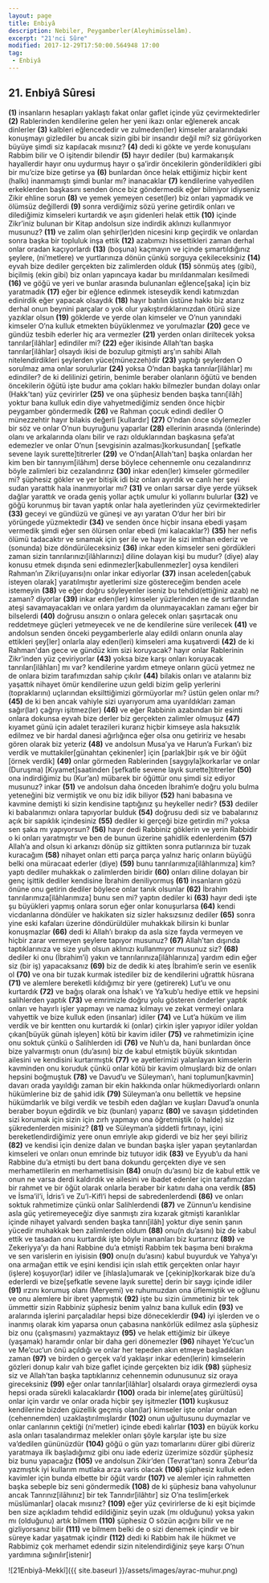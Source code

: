 ```yaml
---
layout: page
title: Enbiyâ
description: Nebiler, Peygamberler(Aleyhimüsselâm).
excerpt: "21'nci Sûre"
modified: 2017-12-29T17:50:00.564948 17:00
tag: 
 - Enbiyâ
---
```


## 21. Enbiyâ Sûresi

**(1)** insanların hesapları yaklaştı fakat onlar gaflet içinde yüz çevirmektedirler
**(2)** Rablerinden kendilerine gelen her yeni ikazı onlar eğlenerek ancak dinlerler
**(3)** kalbleri eğlencededir ve zulmeden(ler) kimseler aralarındaki konuşmayı gizlediler bu ancak sizin gibi bir insandır değil mi? siz görüyorken büyüye şimdi siz kapılacak mısınız?
**(4)** dedi ki gökte ve yerde konuşulanı Rabbim bilir ve O işitendir bilendir
**(5)** hayır dediler (bu) karmakarışık hayallerdir hayır onu uydurmuş hayır o şa’irdir öncekilerin gönderildikleri gibi bir mu’cize bize getirse ya
**(6)** bunlardan önce helak ettiğimiz hiçbir kent (halkı) inanmamıştı şimdi bunlar mı? inanacaklar
**(7)** kendilerine vahyedilen erkeklerden başkasını senden önce biz göndermedik eğer bilmiyor idiyseniz Zikir ehline sorun
**(8)** ve yemek yemeyen ceset(ler) biz onları yapmadık ve ölümsüz değillerdi
**(9)** sonra verdiğimiz sözü yerine getirdik onları ve dilediğimiz kimseleri kurtardık ve aşırı gidenleri helak ettik
**(10)** içinde Zikr’iniz bulunan bir Kitap andolsun size indirdik aklınızı kullanmıyor musunuz?
**(11)** ve zalim olan şehir(ler)den nicesini kırıp geçirdik ve onlardan sonra başka bir topluluk inşa ettik
**(12)** azabımızı hissettikleri zaman derhal onlar oradan kaçıyorlardı
**(13)** (boşuna) kaçmayın ve içinde şımartıldığınız şeylere, (ni’metlere) ve yurtlarınıza dönün çünkü sorguya çekileceksiniz
**(14)** eyvah bize dediler gerçekten biz zalimlerden olduk
**(15)** sönmüş ateş (gibi), biçilmiş (ekin gibi) biz onları yapıncaya kadar bu mırıldanmaları kesilmedi
**(16)** ve göğü ve yeri ve bunlar arasında bulunanları eğlence[şaka] için biz yaratmadık
**(17)** eğer bir eğlence edinmek isteseydik kendi katımızdan edinirdik eğer yapacak olsaydık
**(18)** hayır batılın üstüne hakkı biz atarız derhal onun beynini parçalar o yok olur yakıştırdıklarınızdan ötürü size yazıklar olsun 
**(19)** göklerde ve yerde olan kimseler ve O’nun yanındaki kimseler O’na kulluk etmekten büyüklenmez ve yorulmazlar
**(20)** gece ve gündüz tesbih ederler hiç ara vermezler
**(21)** yerden onları diriltecek yoksa tanrılar[ilâhlar] edindiler mi?
**(22)** eğer ikisinde Allah’tan başka tanrılar[ilâhlar] olsaydı ikisi de bozulup gitmişti arş’ın sahibi Allah nitelendirdikleri şeylerden yüce(münezzeh)dir 
**(23)** yaptığı şeylerden O sorulmaz ama onlar sorulurlar
**(24)** yoksa O’ndan başka tanrılar[ilâhlar] mı edindiler? de ki delilinizi getirin, benimle beraber olanların öğütü ve benden öncekilerin öğütü işte budur ama çokları hakkı bilmezler bundan dolayı onlar (Hakk'tan) yüz çevirirler
**(25)** ve ona şüphesiz benden başka tanrı[ilâh] yoktur bana kulluk edin diye vahyetmediğimiz senden önce hiçbir peygamber göndermedik
**(26)** ve Rahman çocuk edindi dediler O münezzehtir hayır bilakis değerli [kullardır]
**(27)** O’ndan önce söylemezler bir söz ve onlar O’nun buyruğunu yaparlar
**(28)** ellerinin arasında (önlerinde) olanı ve arkalarında olanı bilir ve razı olduklarından başkasına şefa’at edemezler ve onlar O’nun [sevgisinin azalması]korkusundan[ [şefkatle sevene layık surette]titrerler
**(29)** ve O’ndan[Allah'tan] başka onlardan her kim ben bir tanrıyım[ilâhım] derse böylece cehennemle onu cezalandırırız böyle zalimleri biz cezalandırırız
**(30)** inkar eden(ler) kimseler görmediler mi? şüphesiz gökler ve yer bitişik idi biz onları ayırdık ve canlı her şeyi sudan yarattık hala inanmıyorlar mı?
**(31)** ve onları sarsar diye yerde yüksek dağlar yarattık ve orada geniş yollar açtık umulur ki yollarını bulurlar
**(32)** ve göğü korunmuş bir tavan yaptık onlar hala ayetlerinden yüz çevirmektedirler
**(33)** geceyi ve gündüzü ve güneşi ve ayı yaratan O’dur her biri bir yörüngede yüzmektedir
**(34)** ve senden önce hiçbir insana ebedi yaşam vermedik şimdi eğer sen ölürsen onlar ebedi (mi kalacaklar?)
**(35)** her nefis ölümü tadacaktır ve sınamak için şer ile ve hayır ile sizi imtihan ederiz ve (sonunda) bize döndürüleceksiniz
**(36)** inkar eden kimseler seni gördükleri zaman sizin tanrılarınızı[ilâhlarınızı] diline dolayan kişi bu mudur? (diye) alay konusu etmek dışında seni edinmezler[kabullenmezler] oysa kendileri Rahman’ın Zikri(uyarısı)nı onlar inkar ediyorlar
**(37)** insan aceleden[çabuk isteyen olarak] yaratılmıştır ayetlerimi size göstereceğim benden acele istemeyin
**(38)** ve eğer doğru söyleyenler iseniz bu tehdid(ettiğiniz azab) ne zaman? diyorlar 
**(39)** inkar eden(ler) kimseler yüzlerinden ne de sırtlarından ateşi savamayacakları ve onlara yardım da olunmayacakları zamanı eğer bir bilselerdi 
**(40)** doğrusu ansızın o onlara gelecek onları şaşırtacak onu reddetmeye güçleri yetmeyecek ve ne de kendilerine süre verilecek
**(41)** ve andolsun senden önceki peygamberlerle alay edildi onların onunla alay ettikleri şey[ler] onlarla alay eden(leri) kimseleri ama kuşatıverdi
**(42)** de ki Rahman'dan gece ve gündüz kim sizi koruyacak? hayır onlar Rablerinin Zikr'inden yüz çeviriyorlar
**(43)** yoksa bize karşı onları koruyacak tanrıları[ilâhları] mı var? kendilerine yardım etmeye onların gücü yetmez ne de onlara bizim tarafımızdan sahip çıkılır
**(44)** bilakis onları ve atalarını biz yaşattık nihayet ömür kendilerine uzun geldi bizim gelip yerlerini (topraklarını) uçlarından eksilttiğimizi görmüyorlar mı? üstün gelen onlar mı?
**(45)** de ki ben ancak vahiyle sizi uyarıyorum ama uyarıldıkları zaman sağır(lar) çağrıyı işitmez(ler)
**(46)** ve eğer Rabbinin azabından bir esinti onlara dokunsa eyvah bize derler biz gerçekten zalimler olmuşuz
**(47)** kıyamet günü için adalet terazileri kurarız hiçbir kimseye asla haksızlık edilmez ve bir hardal danesi ağırlığınca eğer olsa onu getiririz ve hesabı gören olarak biz yeteriz
**(48)** ve andolsun Musa’ya ve Harun’a Furkan’ı biz verdik ve muttakiler[günahtan çekinenler] için [parlak]bir ışık ve bir öğüt [örnek verdik]
**(49)** onlar görmeden Rablerinden [saygıyla]korkarlar ve onlar (Duruşma) [Kıyamet]saatinden [şefkatle sevene layık surette]titrerler
**(50)** ona indirdiğimiz bu (Kur’an) mübarek bir öğüttür onu şimdi siz ediyor musunuz? inkar
**(51)** ve andolsun daha önceden İbrahim’e doğru yolu bulma yeteneğini biz vermiştik ve onu biz idik biliyor
**(52)** hani babasına ve kavmine demişti ki sizin kendisine taptığınız şu heykeller nedir?
**(53)** dediler ki babalarımızı onlara tapıyorlar bulduk
**(54)** doğrusu dedi siz ve babalarınız açık bir sapıklık içindesiniz
**(55)** dediler ki gerçeği bize getirdin mi? yoksa sen şaka mı yapıyorsun?
**(56)** hayır dedi Rabbiniz göklerin ve yerin Rabbidir o ki onları yaratmıştır ve ben de bunun üzerine şahidlik edenlerdenim
**(57)** Allah’a and olsun ki arkanızı dönüp siz gittikten sonra putlarınıza bir tuzak kuracağım
**(58)** nihayet onları etti parça parça yalnız hariç onların büyüğü belki ona müracaat ederler (diye)
**(59)** bunu tanrılarımıza[ilâhlarımıza] kim? yaptı dediler muhakkak o zalimlerden biridir
**(60)** onları diline dolayan bir genç işittik dediler kendisine İbrahim deniliyormuş
**(61)** insanların gözü önüne onu getirin dediler böylece onlar tanık olsunlar
**(62)** İbrahim tanrılarımıza[ilâhlarımıza] bunu sen mi? yaptın dediler ki
**(63)** hayır dedi işte şu büyükleri yapmış onlara sorun eğer onlar konuşurlarsa
**(64)** kendi vicdanlarına döndüler ve hakikaten siz sizler haksızsınız dediler
**(65)** sonra yine eski kafaları üzerine döndürüldüler muhakkak bilirsin ki bunlar konuşmazlar
**(66)** dedi ki Allah’ı bırakıp da asla size fayda vermeyen ve hiçbir zarar vermeyen şeylere tapıyor musunuz?
**(67)** Allah’tan dışında taptıklarınıza ve size yuh olsun aklınızı kullanmıyor musunuz siz?
**(68)** dediler ki onu (İbrahim’i) yakın ve tanrılarınıza[ilâhlarınıza] yardım edin eğer siz (bir iş) yapacaksanız
**(69)** biz de dedik ki ateş İbrahim’e serin ve esenlik ol
**(70)** ve ona bir tuzak kurmak istediler biz de kendilerini uğrattık hüsrana
**(71)** ve alemlere bereketli kıldığımız bir yere (getirerek) Lut’u ve onu kurtardık
**(72)** ve bağış olarak ona İshak’ı ve Ya’kub’u hediye ettik ve hepsini salihlerden yaptık
**(73)** ve emrimizle doğru yolu gösteren önderler yaptık onları ve hayırlı işler yapmayı ve namaz kılmayı ve zekat vermeyi onlara vahyettik ve bize kulluk eden (insanlar) idiler
**(74)** ve Lut’a hüküm ve ilim verdik ve bir kentten onu kurtardık ki (onlar) çirkin işler yapıyor idiler yoldan çıkan[büyük günah işleyen] kötü bir kavim idiler
**(75)** ve rahmetimizin içine onu soktuk çünkü o Salihlerden idi 
**(76)** ve Nuh’u da, hani bunlardan önce bize yalvarmıştı onun (du’asını) biz de kabul etmiştik büyük sıkıntıdan ailesini ve kendisini kurtarmıştık
**(77)** ve ayetlerimizi yalanlayan kimselerin kavminden onu koruduk çünkü onlar kötü bir kavim olmuşlardı biz de onları hepsini boğmuştuk
**(78)** ve Davud’u ve Süleyman’ı, hani toplumun[kavmin] davarı orada yayıldığı zaman bir ekin hakkında onlar hükmediyorlardı onların hükümlerine biz de şahid idik
**(79)** Süleyman’a onu bellettik ve hepsine hükümdarlık ve bilgi verdik 	ve tesbih eden dağları ve kuşları Davud’a onunla beraber boyun eğdirdik ve biz (bunları) yaparız
**(80)** ve savaşın şiddetinden sizi korumak için sizin için zırh yapmayı ona öğretmiştik (o halde) siz şükredenlerden misiniz?
**(81)** ve Süleyman’a şiddetli fırtınayı, içini bereketlendirdiğimiz yere onun emriyle akıp giderdi ve biz her şeyi biliriz
**(82)** ve kendisi için denize dalan ve bundan başka işler yapan şeytanlardan kimseleri ve onları onun emrinde biz tutuyor idik
**(83)** ve Eyyub’u da hani Rabbine du’a etmişti bu dert bana dokundu gerçekten diye ve sen merhametlilerin en merhametlisisin
**(84)** onu(n du’asını) biz de kabul ettik ve onun ne varsa derdi kaldırdık ve ailesini ve ibadet edenler için tarafımızdan bir rahmet ve bir öğüt olarak onlarla beraber bir katını daha ona verdik
**(85)** ve İsma’il’i, İdris’i ve Zu’l-Kifl’i hepsi de sabredenlerdendi
**(86)** ve onları soktuk rahmetimize çünkü onlar Salihlerdendi
**(87)** ve Zünnun’u kendisine asla güç yetiremeyeceğiz diye sanmıştı zira kızarak gitmişti karanlıklar içinde nihayet yalvardı senden başka tanrı[ilâh] yoktur diye senin şanın yücedir muhakkak ben zalimlerden oldum
**(88)** onu(n du’asını) biz de kabul ettik ve tasadan onu kurtardık işte böyle inananları biz kurtarırız
**(89)** ve Zekeriyya’yı da hani Rabbine du’a etmişti Rabbim tek başıma beni bırakma ve sen varislerin en iyisisin
**(90)** onu(n du’asını) kabul buyurduk ve Yahya’yı ona armağan ettik ve eşini kendisi için ıslah ettik gerçekten onlar hayır (işlere) koşuyor(lar) idiler ve [ihlasla]umarak ve [çekinip]korkarak bize du’a ederlerdi ve bize[şefkatle sevene layık surette] derin bir saygı içinde idiler
**(91)** ırzını korumuş olanı (Meryemi) ve ruhumuzdan ona üflemiştik ve oğlunu ve onu alemlere bir ibret yapmıştık
**(92)** işte bu sizin ümmetiniz bir tek ümmettir sizin Rabbiniz şüphesiz benim yalnız bana kulluk edin
**(93)** ve aralarında işlerini parçaladılar hepsi bize döneceklerdir
**(94)** iyi işlerden ve o inanmış olarak kim yaparsa onun çabasına nankörlük edilmez asla şüphesiz biz onu (çalışmasını) yazmaktayız
**(95)** ve helak ettiğimiz bir ülkeye (yaşamak) haramdır onlar bir daha geri dönemezler
**(96)** nihayet Ye’cuc’un ve Me’cuc’un önü açıldığı ve onlar her tepeden akın etmeye başladıkları zaman
**(97)** ve birden o gerçek va’d yaklaşır inkar eden(lerin) kimselerin gözleri donup kalır vah bize gaflet içinde gerçekten biz idik
**(98)** şüphesiz siz ve Allah’tan başka taptıklarınız cehennemin odunusunuz siz oraya gireceksiniz
**(99)** eğer onlar tanrılar[ilâhlar] olsalardı oraya girmezlerdi oysa hepsi orada sürekli kalacaklardır
**(100)** orada bir inleme[ateş gürültüsü] onlar için vardır ve onlar orada hiçbir şey işitmezler
**(101)** kuşkusuz kendilerine bizden güzellik geçmiş olan(lar) kimseler işte onlar ondan (cehennemden) uzaklaştırılmışlardır
**(102)** onun uğultusunu duymazlar ve onlar canlarının çektiği (ni’metler) içinde ebedi kalırlar
**(103)** en büyük korku asla onları tasalandırmaz melekler onları şöyle karşılar işte bu size va’dedilen gününüzdür
**(104)** göğü o gün yazı tomarlarını dürer gibi düreriz yaratmaya ilk başladığımız gibi onu iade ederiz üzerimize sözdür şüphesiz biz bunu yapacağız
**(105)** ve andolsun Zikir’den (Tevrat’tan) sonra Zebur’da yazmıştık iyi kullarım mutlaka arza varis olacak
**(106)** şüphesiz kulluk eden kavimler için bunda elbette bir öğüt vardır
**(107)** ve alemler için rahmetten başka sebeple biz seni göndermedik
**(108)** de ki şüphesiz bana vahyolunur ancak Tanrınız[ilāhınız] bir tek Tanrıdır[ilâhtır] siz O’na teslim[erkek müslümanlar] olacak mısınız?
**(109)** eğer yüz çevirirlerse de ki eşit biçimde ben size açıkladım tehdid edildiğiniz şeyin uzak (mı olduğunu) yoksa yakın mı (olduğunu) artık bilmem
**(110)** şüphesiz O sözün açığını bilir ve ne gizliyorsanız bilir
**(111)** ve bilmem belki de o sizi denemek içindir ve bir süreye kadar yaşatmak içindir
**(112)** dedi ki Rabbim hak ile hükmet ve Rabbimiz çok merhamet edendir sizin nitelendirdiğiniz şeye karşı O’nun yardımına sığınılır[istenir] 

![21Enbiyâ-Mekkî]({{ site.baseurl }}/assets/images/ayrac-muhur.png)
